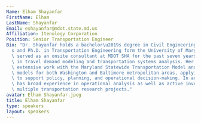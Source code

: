 ```yaml
---
Name: Elham Shayanfar
FirstName: Elham
LastName: Shayanfar
Email: eshayanfar@mdot.state.md.us
Affiliation: Itenology Corporation
Position: Senior Transportation Engineer
Bio: "Dr. Shayanfar holds a bachelor\u2019s degree in Civil Engineering and a master\u2019\
  s and Ph.D. in Transportation Engineering form the University of Maryland. She has\
  \ served as an onsite consultant at MDOT SHA for the past seven years, specializing\
  \ in travel demand modeling and transportation systems analysis. Her expertise includes\
  \ extensive work with the Maryland Statewide Transportation Model and regional MPO\
  \ models for both Washington and Baltimore metropolitan areas, applying these tools\
  \ to support policy, planning, and operational decision-making. In addition, she\
  \ has broad experience in operational analysis as well as active involvement in\
  \ multiple transportation research projects."
avatar: Elham Shayanfar.jpeg
title: Elham Shayanfar
type: speakers
layout: speakers
---
```

